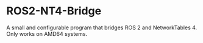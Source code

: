 # ROS2-NT4-Bridge
A small and configurable program that bridges ROS 2 and NetworkTables 4.
Only works on AMD64 systems.
